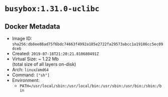 # `busybox:1.31.0-uclibc`

## Docker Metadata

- Image ID: `sha256:db8ee88ad75f6bdc74663f4992a185e2722fa29573abcc1a19186cc5ec09dceb`
- Created: `2019-07-18T21:20:21.810680491Z`
- Virtual Size: ~ 1.22 Mb  
  (total size of all layers on-disk)
- Arch: `linux`/`amd64`
- Command: `["sh"]`
- Environment:
  - `PATH=/usr/local/sbin:/usr/local/bin:/usr/sbin:/usr/bin:/sbin:/bin`
